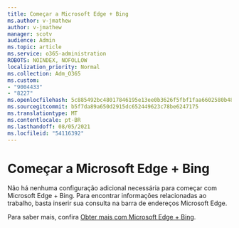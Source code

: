 ```yaml
---
title: Começar a Microsoft Edge + Bing
ms.author: v-jmathew
author: v-jmathew
manager: scotv
audience: Admin
ms.topic: article
ms.service: o365-administration
ROBOTS: NOINDEX, NOFOLLOW
localization_priority: Normal
ms.collection: Adm_O365
ms.custom:
- "9004433"
- "8227"
ms.openlocfilehash: 5c885492bc48017846195e13ee0b3626f5fbf1faa6602580b487141a6d21df9d
ms.sourcegitcommit: b5f7da89a650d2915dc652449623c78be6247175
ms.translationtype: MT
ms.contentlocale: pt-BR
ms.lasthandoff: 08/05/2021
ms.locfileid: "54116392"
---
```

# <a name="get-started-with-microsoft-edge--bing"></a>Começar a Microsoft Edge + Bing

Não há nenhuma configuração adicional necessária para começar com Microsoft Edge + Bing. Para encontrar informações relacionadas ao trabalho, basta inserir sua consulta na barra de endereços Microsoft Edge.

Para saber mais, confira [Obter mais com Microsoft Edge + Bing](https://go.microsoft.com/fwlink/?linkid=2152963).
